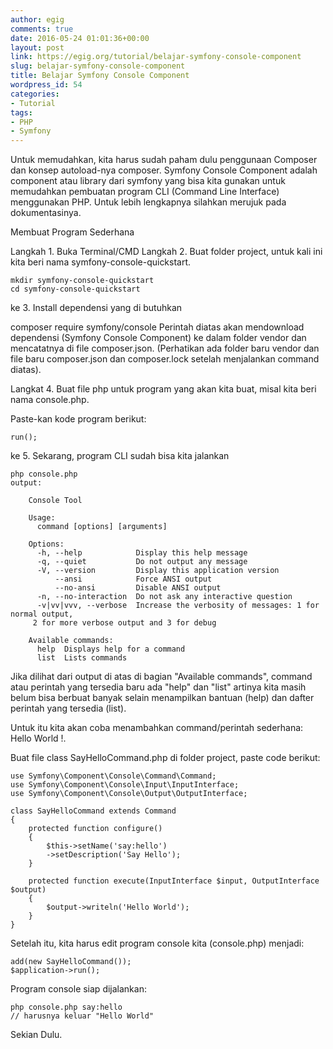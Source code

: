 ```yaml
---
author: egig
comments: true
date: 2016-05-24 01:01:36+00:00
layout: post
link: https://egig.org/tutorial/belajar-symfony-console-component
slug: belajar-symfony-console-component
title: Belajar Symfony Console Component
wordpress_id: 54
categories:
- Tutorial
tags:
- PHP
- Symfony
---
```


Untuk memudahkan, kita harus sudah paham dulu penggunaan Composer dan konsep autoload-nya composer.
Symfony Console Component adalah component atau library dari symfony yang bisa kita gunakan untuk memudahkan pembuatan program CLI (Command Line Interface) menggunakan PHP. Untuk lebih lengkapnya silahkan merujuk pada dokumentasinya.
<!-- more -->


Membuat Program Sederhana

Langkah 1. Buka Terminal/CMD
Langkah 2. Buat folder project, untuk kali ini kita beri nama symfony-console-quickstart.


    
    
    mkdir symfony-console-quickstart
    cd symfony-console-quickstart
    



ke 3. Install dependensi yang di butuhkan

composer require symfony/console
Perintah diatas akan mendownload dependensi (Symfony Console Component) ke dalam folder vendor dan mencatatnya di file composer.json. (Perhatikan ada folder baru vendor dan file baru composer.json dan composer.lock setelah menjalankan command diatas).

Langkat 4. Buat file php untuk program yang akan kita buat, misal kita beri nama console.php.

Paste-kan kode program berikut:


    
    
    run();
    



ke 5. Sekarang, program CLI sudah bisa kita jalankan


    
    
    php console.php
    output:
    
        Console Tool
    
        Usage:
          command [options] [arguments]
    
        Options:
          -h, --help            Display this help message
          -q, --quiet           Do not output any message
          -V, --version         Display this application version
              --ansi            Force ANSI output
              --no-ansi         Disable ANSI output
          -n, --no-interaction  Do not ask any interactive question
          -v|vv|vvv, --verbose  Increase the verbosity of messages: 1 for normal output,
         2 for more verbose output and 3 for debug
    
        Available commands:
          help  Displays help for a command
          list  Lists commands
    



Jika dilihat dari output di atas di bagian "Available commands", command atau perintah yang tersedia baru ada "help" dan "list" artinya kita masih belum bisa berbuat banyak selain menampilkan bantuan (help) dan dafter perintah yang tersedia (list).

Untuk itu kita akan coba menambahkan command/perintah sederhana: Hello World !.

Buat file class SayHelloCommand.php di folder project, paste code berikut:


    
    
    use Symfony\Component\Console\Command\Command;
    use Symfony\Component\Console\Input\InputInterface;
    use Symfony\Component\Console\Output\OutputInterface;
    
    class SayHelloCommand extends Command
    {
        protected function configure()
        {
            $this->setName('say:hello')
            ->setDescription('Say Hello');
        }
    
        protected function execute(InputInterface $input, OutputInterface $output)
        {
            $output->writeln('Hello World');
        }
    }
    



Setelah itu, kita harus edit program console kita (console.php) menjadi:


    
    
    add(new SayHelloCommand());
    $application->run();
    



Program console siap dijalankan:


    
    
    php console.php say:hello
    // harusnya keluar "Hello World"
    



Sekian Dulu.
